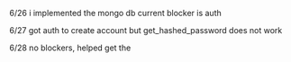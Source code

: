 6/26
i implemented the mongo db
current blocker is auth

6/27
got auth to create account but get_hashed_password does not work

6/28
no blockers, helped get the 